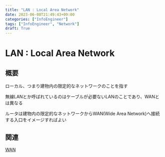 ```yaml
---
title: "LAN : Local Area Network"
date: 2023-06-08T21:49:43+09:00
categories: ["InfoEngineer"]
tags: ["InfoEngineer", "Network"]
draft: True
---
```

# LAN : Local Area Network

## 概要

ローカル、つまり建物内の限定的なネットワークのことを指す

無線LANとか呼ばれているのはケーブルが必要ないLANのことであり、WANとは異なる

ルータは建物内の限定的なネットワークからWAN(Wide Area Network)へ接続する入口をイメージすればよい

## 関連

[WAN](./Wide-Area-Network.md)